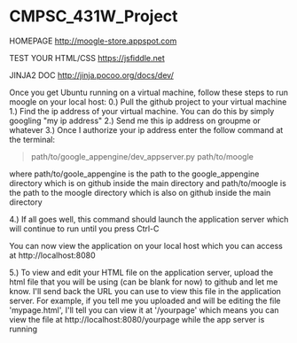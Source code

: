 # CMPSC_431W_Project

HOMEPAGE
http://moogle-store.appspot.com

TEST YOUR HTML/CSS
https://jsfiddle.net

JINJA2 DOC
http://jinja.pocoo.org/docs/dev/


Once you get Ubuntu running on a virtual machine, follow these steps to run moogle on your local host:
0.) Pull the github project to your virtual machine
1.) Find the ip address of your virtual machine. You can do this by simply googling "my ip address"
2.) Send me this ip address on groupme or whatever
3.) Once I authorize your ip address enter the follow command at the terminal:

>path/to/google_appengine/dev_appserver.py path/to/moogle

where path/to/goole_appengine is the path to the google_appengine directory which is on github inside the main directory
and path/to/moogle is the path to the moogle directory which is also on github inside the main directory

4.) If all goes well, this command should launch the application server which will continue to run until you press Ctrl-C

You can now view the application on your local host which you can access at http://localhost:8080

5.) To view and edit your HTML file on the application server, upload the html file that you will be using (can be blank for now) to github and let me know. I'll send back the URL you can use to view this file in the application server. For example, if you tell me you uploaded and will be editing the file 'mypage.html', I'll tell you can view it at '/yourpage' which means you can view the file at http://localhost:8080/yourpage while the app server is running

